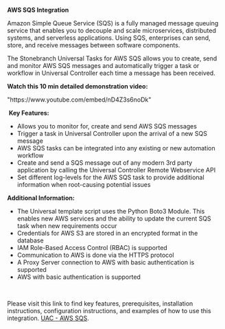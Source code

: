 <p><strong>AWS SQS Integration</strong></p>
<p>Amazon Simple Queue Service (SQS) is a fully managed message queuing service that enables you to decouple and scale microservices, distributed systems, and serverless applications. Using SQS, enterprises can send, store, and receive messages between software components.</p>
<p>The Stonebranch Universal Tasks for AWS SQS allows you to create, send and monitor AWS SQS messages and automatically trigger a task or workflow in Universal Controller each time a message has been received.</p>
<p><strong>Watch this 10 min detailed demonstration video:</strong>&nbsp;</p>
"https://www.youtube.com/embed/nD4Z3s6noDk"
<p>&nbsp;<strong>Key Features:</strong></p>
<ul>
<li>Allows you to monitor for, create and send AWS SQS messages</li>
<li>Trigger a task in Universal Controller upon the arrival of a new SQS message</li>
<li>AWS SQS tasks can be integrated into any existing or new automation workflow</li>
<li>Create and send a SQS message out of any modern 3rd party application by calling the Universal Controller Remote Webservice API</li>
<li>Set different log-levels for the AWS SQS task to provide additional information when root-causing potential issues</li>
</ul>
<p><strong>Additional Information:</strong>&nbsp;</p>
<ul>
<li>The Universal template script uses the Python Boto3 Module. This enables new AWS services and the ability to update the current SQS task when new requirements occur</li>
<li>Credentials for AWS S3 are stored in an encrypted format in the database</li>
<li>IAM Role-Based Access Control (RBAC) is supported</li>
<li>Communication to AWS is done via the HTTPS protocol</li>
<li>A Proxy Server connection to AWS with basic authentication is supported</li>
<li>AWS with basic authentication is supported</li>
</ul>

<p>&nbsp;</p>
Please visit this link to find key features, prerequisites, installation instructions, configuration instructions, and examples of how to use this integration. 
<a href="https://docs.stonebranch.com/confluence/display/UC69/UAC+-+AWS+SQS">UAC - AWS SQS</a>.&nbsp;</li>
